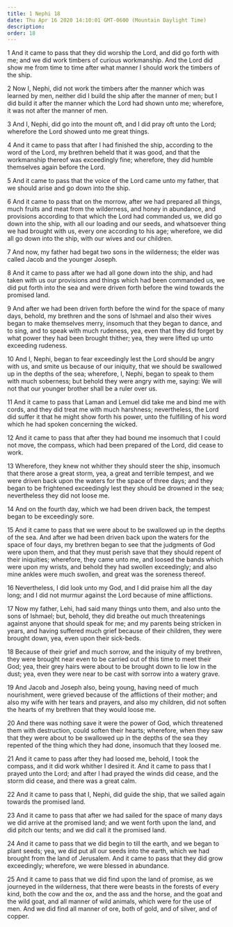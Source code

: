 ```yaml
---
title: 1 Nephi 18
date: Thu Apr 16 2020 14:10:01 GMT-0600 (Mountain Daylight Time)
description: 
order: 18
---
```


<p>
  1 And it came to pass that they did worship the Lord, and did go forth with
  me; and we did work timbers of curious workmanship. And the Lord did show me
  from time to time after what manner I should work the timbers of the ship.
</p>
<p>
  2 Now I, Nephi, did not work the timbers after the manner which was learned by
  men, neither did I build the ship after the manner of men; but I did build it
  after the manner which the Lord had shown unto me; wherefore, it was not after
  the manner of men.
</p>
<p>
  3 And I, Nephi, did go into the mount oft, and I did pray oft unto the Lord;
  wherefore the Lord showed unto me great things.
</p>
<p>
  4 And it came to pass that after I had finished the ship, according to the
  word of the Lord, my brethren beheld that it was good, and that the
  workmanship thereof was exceedingly fine; wherefore, they did humble
  themselves again before the Lord.
</p>
<p>
  5 And it came to pass that the voice of the Lord came unto my father, that we
  should arise and go down into the ship.
</p>
<p>
  6 And it came to pass that on the morrow, after we had prepared all things,
  much fruits and meat from the wilderness, and honey in abundance, and
  provisions according to that which the Lord had commanded us, we did go down
  into the ship, with all our loading and our seeds, and whatsoever thing we had
  brought with us, every one according to his age; wherefore, we did all go down
  into the ship, with our wives and our children.
</p>
<p>
  7 And now, my father had begat two sons in the wilderness; the elder was
  called Jacob and the younger Joseph.
</p>
<p>
  8 And it came to pass after we had all gone down into the ship, and had taken
  with us our provisions and things which had been commanded us, we did put
  forth into the sea and were driven forth before the wind towards the promised
  land.
</p>
<p>
  9 And after we had been driven forth before the wind for the space of many
  days, behold, my brethren and the sons of Ishmael and also their wives began
  to make themselves merry, insomuch that they began to dance, and to sing, and
  to speak with much rudeness, yea, even that they did forget by what power they
  had been brought thither; yea, they were lifted up unto exceeding rudeness.
</p>
<p>
  10 And I, Nephi, began to fear exceedingly lest the Lord should be angry with
  us, and smite us because of our iniquity, that we should be swallowed up in
  the depths of the sea; wherefore, I, Nephi, began to speak to them with much
  soberness; but behold they were angry with me, saying: We will not that our
  younger brother shall be a ruler over us.
</p>
<p>
  11 And it came to pass that Laman and Lemuel did take me and bind me with
  cords, and they did treat me with much harshness; nevertheless, the Lord did
  suffer it that he might show forth his power, unto the fulfilling of his word
  which he had spoken concerning the wicked.
</p>
<p>
  12 And it came to pass that after they had bound me insomuch that I could not
  move, the compass, which had been prepared of the Lord, did cease to work.
</p>
<p>
  13 Wherefore, they knew not whither they should steer the ship, insomuch that
  there arose a great storm, yea, a great and terrible tempest, and we were
  driven back upon the waters for the space of three days; and they began to be
  frightened exceedingly lest they should be drowned in the sea; nevertheless
  they did not loose me.
</p>
<p>
  14 And on the fourth day, which we had been driven back, the tempest began to
  be exceedingly sore.
</p>
<p>
  15 And it came to pass that we were about to be swallowed up in the depths of
  the sea. And after we had been driven back upon the waters for the space of
  four days, my brethren began to see that the judgments of God were upon them,
  and that they must perish save that they should repent of their iniquities;
  wherefore, they came unto me, and loosed the bands which were upon my wrists,
  and behold they had swollen exceedingly; and also mine ankles were much
  swollen, and great was the soreness thereof.
</p>
<p>
  16 Nevertheless, I did look unto my God, and I did praise him all the day
  long; and I did not murmur against the Lord because of mine afflictions.
</p>
<p>
  17 Now my father, Lehi, had said many things unto them, and also unto the sons
  of Ishmael; but, behold, they did breathe out much threatenings against anyone
  that should speak for me; and my parents being stricken in years, and having
  suffered much grief because of their children, they were brought down, yea,
  even upon their sick-beds.
</p>
<p>
  18 Because of their grief and much sorrow, and the iniquity of my brethren,
  they were brought near even to be carried out of this time to meet their God;
  yea, their grey hairs were about to be brought down to lie low in the dust;
  yea, even they were near to be cast with sorrow into a watery grave.
</p>
<p>
  19 And Jacob and Joseph also, being young, having need of much nourishment,
  were grieved because of the afflictions of their mother; and also my wife with
  her tears and prayers, and also my children, did not soften the hearts of my
  brethren that they would loose me.
</p>
<p>
  20 And there was nothing save it were the power of God, which threatened them
  with destruction, could soften their hearts; wherefore, when they saw that
  they were about to be swallowed up in the depths of the sea they repented of
  the thing which they had done, insomuch that they loosed me.
</p>
<p>
  21 And it came to pass after they had loosed me, behold, I took the compass,
  and it did work whither I desired it. And it came to pass that I prayed unto
  the Lord; and after I had prayed the winds did cease, and the storm did cease,
  and there was a great calm.
</p>
<p>
  22 And it came to pass that I, Nephi, did guide the ship, that we sailed again
  towards the promised land.
</p>
<p>
  23 And it came to pass that after we had sailed for the space of many days we
  did arrive at the promised land; and we went forth upon the land, and did
  pitch our tents; and we did call it the promised land.
</p>
<p>
  24 And it came to pass that we did begin to till the earth, and we began to
  plant seeds; yea, we did put all our seeds into the earth, which we had
  brought from the land of Jerusalem. And it came to pass that they did grow
  exceedingly; wherefore, we were blessed in abundance.
</p>
<p>
  25 And it came to pass that we did find upon the land of promise, as we
  journeyed in the wilderness, that there were beasts in the forests of every
  kind, both the cow and the ox, and the ass and the horse, and the goat and the
  wild goat, and all manner of wild animals, which were for the use of men. And
  we did find all manner of ore, both of gold, and of silver, and of copper.
</p>
